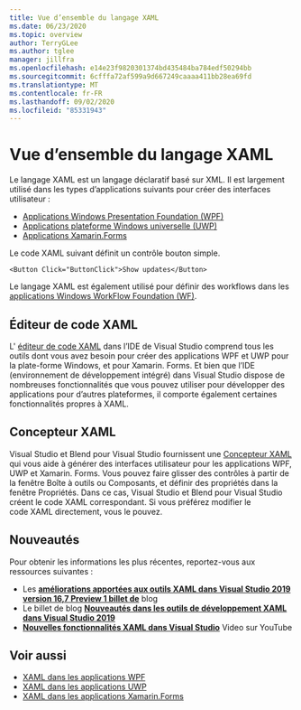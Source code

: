 ```yaml
---
title: Vue d’ensemble du langage XAML
ms.date: 06/23/2020
ms.topic: overview
author: TerryGLee
ms.author: tglee
manager: jillfra
ms.openlocfilehash: e14e23f9820301374bd435484ba784edf50294bb
ms.sourcegitcommit: 6cfffa72af599a9d667249caaaa411bb28ea69fd
ms.translationtype: MT
ms.contentlocale: fr-FR
ms.lasthandoff: 09/02/2020
ms.locfileid: "85331943"
---
```

# <a name="overview-of-xaml"></a>Vue d’ensemble du langage XAML

Le langage XAML est un langage déclaratif basé sur XML. Il est largement utilisé dans les types d’applications suivants pour créer des interfaces utilisateur :

- [Applications Windows Presentation Foundation (WPF)](/dotnet/framework/wpf/advanced/xaml-in-wpf)
- [Applications plateforme Windows universelle (UWP)](/windows/uwp/xaml-platform/xaml-overview)
- [Applications Xamarin.Forms](/xamarin/xamarin-forms/xaml/)

Le code XAML suivant définit un contrôle bouton simple.

```xaml
<Button Click="ButtonClick">Show updates</Button>
```

Le langage XAML est également utilisé pour définir des workflows dans les [applications Windows WorkFlow Foundation (WF)](/dotnet/framework/windows-workflow-foundation/serializing-workflows-and-activities-to-and-from-xaml).

## <a name="xaml-code-editor"></a>Éditeur de code XAML

L' [éditeur de code XAML](xaml-code-editor.md) dans l’IDE de Visual Studio comprend tous les outils dont vous avez besoin pour créer des applications WPF et UWP pour la plate-forme Windows, et pour Xamarin. Forms. Et bien que l’IDE (environnement de développement intégré) dans Visual Studio dispose de nombreuses fonctionnalités que vous pouvez utiliser pour développer des applications pour d’autres plateformes, il comporte également certaines fonctionnalités propres à XAML.

## <a name="xaml-designer"></a>Concepteur XAML

Visual Studio et Blend pour Visual Studio fournissent une [Concepteur XAML](creating-a-ui-by-using-xaml-designer-in-visual-studio.md) qui vous aide à générer des interfaces utilisateur pour les applications WPF, UWP et Xamarin. Forms. Vous pouvez faire glisser des contrôles à partir de la fenêtre Boîte à outils ou Composants, et définir des propriétés dans la fenêtre Propriétés. Dans ce cas, Visual Studio et Blend pour Visual Studio créent le code XAML correspondant. Si vous préférez modifier le code XAML directement, vous le pouvez.

## <a name="whats-new"></a>Nouveautés

Pour obtenir les informations les plus récentes, reportez-vous aux ressources suivantes :

- Les **[améliorations apportées aux outils XAML dans Visual Studio 2019 version 16,7 Preview 1 billet de](https://devblogs.microsoft.com/visualstudio/improvements-to-xaml-tooling-in-visual-studio-2019-version-16-7-preview-1/)** blog
- Le billet de blog **[Nouveautés dans les outils de développement XAML dans Visual Studio 2019](https://devblogs.microsoft.com/visualstudio/whats-new-in-xaml-developer-tools-in-visual-studio-2019-for-wpf-uwp/)**
- **[Nouvelles fonctionnalités XAML dans Visual Studio](https://youtu.be/yI9OyA4ZM2E)** Video sur YouTube

## <a name="see-also"></a>Voir aussi

- [XAML dans les applications WPF](/dotnet/framework/wpf/advanced/xaml-in-wpf)
- [XAML dans les applications UWP](/windows/uwp/xaml-platform/xaml-overview)
- [XAML dans les applications Xamarin.Forms](/xamarin/xamarin-forms/xaml/)
